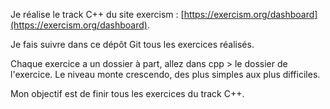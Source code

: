 Je réalise le track C++ du site exercism : [https://exercism.org/dashboard](https://exercism.org/dashboard).


Je fais suivre dans ce dépôt Git tous les exercices réalisés.

Chaque exercice a un dossier à part, allez dans cpp > le dossier de l'exercice. Le niveau monte crescendo, des plus simples aux plus difficiles.

Mon objectif est de finir tous les exercices du track C++.
